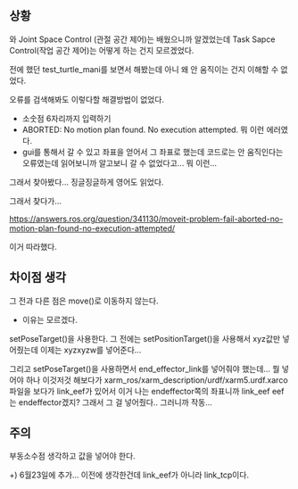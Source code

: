 ## 상황 

와 Joint Space Control (관절 공간 제어)는 배웠으니까 알겠었는데 Task Sapce Control(작업 공간 제어)는 어떻게 하는 건지 모르겠었다.

전에 했던 test_turtle_mani를 보면서 해봤는데 아니 왜 안 움직이는 건지 이해할 수 없었다.

오류를 검색해봐도 이렇다할 해결방법이 없었다.

- 소숫점 6자리까지 입력하기
- ABORTED: No motion plan found. No execution attempted. 뭐 이런 에러였다.
- gui를 통해서 갈 수 있고 좌표을 얻어서 그 좌표로 했는데 코드로는 안 움직인다는 오류였는데 읽어보니까 알고보니 갈 수 없었다고... 뭐 이런...



그래서 찾아봤다... 징글징글하게 영어도 읽었다.

그래서 찾다가...

https://answers.ros.org/question/341130/moveit-problem-fail-aborted-no-motion-plan-found-no-execution-attempted/



이거 따라했다.



## 차이점 생각 

그 전과 다른 점은 move()로 이동하지 않는다.

- 이유는 모르겠다.

setPoseTarget()을 사용한다. 그 전에는 setPositionTarget()을 사용해서 xyz값만 넣어줬는데 이제는 xyzxyzw를 넣어준다...

그리고 setPoseTarget()을 사용하면서 end_effector_link를 넣어줘야 했는데... 뭘 넣어야 하나 이것저것 해보다가 xarm_ros/xarm_description/urdf/xarm5.urdf.xarco 파일을 보다가 link_eef가 있어서 이거 나는 endeffector쪽의 좌표니까 link_eef eef는 endeffector겠지? 그래서 그 걸 넣어줬다.. 그러니까 작동...





## 주의

부동소수점 생각하고 값을 넣어야 한다.







+) 6월23일에 추가... 이전에 생각한건데 link_eef가 아니라 link_tcp이다.
